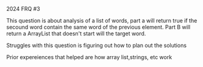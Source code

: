 2024 FRQ #3

This question is about analysis of a list of words, part a will return true if the secound word contain the same word of the previous element. Part B will return a ArrayList<String> that doesn't start will the target word.

Struggles with this question is figuring out how to plan out the solutions

Prior expereiences that helped are how array list,strings, etc work

